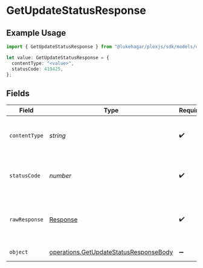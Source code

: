 # GetUpdateStatusResponse

## Example Usage

```typescript
import { GetUpdateStatusResponse } from "@lukehagar/plexjs/sdk/models/operations";

let value: GetUpdateStatusResponse = {
  contentType: "<value>",
  statusCode: 419425,
};
```

## Fields

| Field                                                                                                   | Type                                                                                                    | Required                                                                                                | Description                                                                                             |
| ------------------------------------------------------------------------------------------------------- | ------------------------------------------------------------------------------------------------------- | ------------------------------------------------------------------------------------------------------- | ------------------------------------------------------------------------------------------------------- |
| `contentType`                                                                                           | *string*                                                                                                | :heavy_check_mark:                                                                                      | HTTP response content type for this operation                                                           |
| `statusCode`                                                                                            | *number*                                                                                                | :heavy_check_mark:                                                                                      | HTTP response status code for this operation                                                            |
| `rawResponse`                                                                                           | [Response](https://developer.mozilla.org/en-US/docs/Web/API/Response)                                   | :heavy_check_mark:                                                                                      | Raw HTTP response; suitable for custom response parsing                                                 |
| `object`                                                                                                | [operations.GetUpdateStatusResponseBody](../../../sdk/models/operations/getupdatestatusresponsebody.md) | :heavy_minus_sign:                                                                                      | The Server Updates                                                                                      |